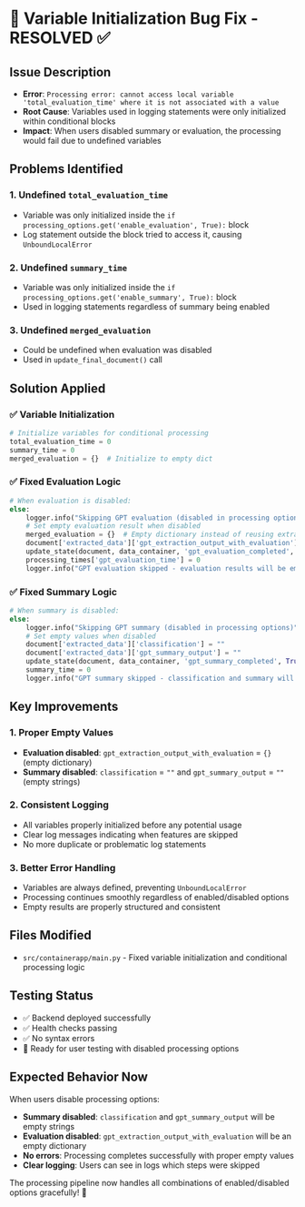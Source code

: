 # 🔧 Variable Initialization Bug Fix - RESOLVED ✅

## Issue Description
- **Error**: `Processing error: cannot access local variable 'total_evaluation_time' where it is not associated with a value`
- **Root Cause**: Variables used in logging statements were only initialized within conditional blocks
- **Impact**: When users disabled summary or evaluation, the processing would fail due to undefined variables

## Problems Identified

### 1. Undefined `total_evaluation_time`
- Variable was only initialized inside the `if processing_options.get('enable_evaluation', True):` block
- Log statement outside the block tried to access it, causing `UnboundLocalError`

### 2. Undefined `summary_time`
- Variable was only initialized inside the `if processing_options.get('enable_summary', True):` block  
- Used in logging statements regardless of summary being enabled

### 3. Undefined `merged_evaluation`
- Could be undefined when evaluation was disabled
- Used in `update_final_document()` call

## Solution Applied

### ✅ Variable Initialization
```python
# Initialize variables for conditional processing
total_evaluation_time = 0
summary_time = 0
merged_evaluation = {}  # Initialize to empty dict
```

### ✅ Fixed Evaluation Logic
```python
# When evaluation is disabled:
else:
    logger.info("Skipping GPT evaluation (disabled in processing options)")
    # Set empty evaluation result when disabled
    merged_evaluation = {}  # Empty dictionary instead of reusing extraction
    document['extracted_data']['gpt_extraction_output_with_evaluation'] = merged_evaluation
    update_state(document, data_container, 'gpt_evaluation_completed', True, 0)
    processing_times['gpt_evaluation_time'] = 0
    logger.info("GPT evaluation skipped - evaluation results will be empty")
```

### ✅ Fixed Summary Logic  
```python
# When summary is disabled:
else:
    logger.info("Skipping GPT summary (disabled in processing options)")
    # Set empty values when disabled
    document['extracted_data']['classification'] = ""
    document['extracted_data']['gpt_summary_output'] = ""
    update_state(document, data_container, 'gpt_summary_completed', True, 0)
    summary_time = 0
    logger.info("GPT summary skipped - classification and summary will be empty")
```

## Key Improvements

### 1. **Proper Empty Values**
- **Evaluation disabled**: `gpt_extraction_output_with_evaluation` = `{}` (empty dictionary)
- **Summary disabled**: `classification` = `""` and `gpt_summary_output` = `""` (empty strings)

### 2. **Consistent Logging**
- All variables properly initialized before any potential usage
- Clear log messages indicating when features are skipped
- No more duplicate or problematic log statements

### 3. **Better Error Handling**
- Variables are always defined, preventing `UnboundLocalError`
- Processing continues smoothly regardless of enabled/disabled options
- Empty results are properly structured and consistent

## Files Modified
- `src/containerapp/main.py` - Fixed variable initialization and conditional processing logic

## Testing Status
- ✅ Backend deployed successfully
- ✅ Health checks passing  
- ✅ No syntax errors
- 🔄 Ready for user testing with disabled processing options

## Expected Behavior Now
When users disable processing options:
- **Summary disabled**: `classification` and `gpt_summary_output` will be empty strings
- **Evaluation disabled**: `gpt_extraction_output_with_evaluation` will be an empty dictionary
- **No errors**: Processing completes successfully with proper empty values
- **Clear logging**: Users can see in logs which steps were skipped

The processing pipeline now handles all combinations of enabled/disabled options gracefully! 🎉
